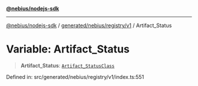 [**@nebius/nodejs-sdk**](../../../../../README.md)

---

[@nebius/nodejs-sdk](../../../../../README.md) / [generated/nebius/registry/v1](../README.md) / Artifact_Status

# Variable: Artifact_Status

> **Artifact_Status**: [`Artifact_StatusClass`](../type-aliases/Artifact_StatusClass.md)

Defined in: src/generated/nebius/registry/v1/index.ts:551
